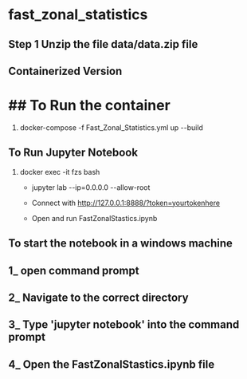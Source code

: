 # fast_zonal_statistics

## Step 1 Unzip the file data/data.zip file

## Containerized Version
# ## To Run the container

1) docker-compose -f Fast_Zonal_Statistics.yml up --build

## To Run Jupyter Notebook
1) docker exec -it fzs bash

    - jupyter lab --ip=0.0.0.0 --allow-root

    - Connect with http://127.0.0.1:8888/?token=yourtokenhere

    - Open and run FastZonalStastics.ipynb

## To start the notebook in a windows machine
## 1_ open command prompt
## 2_ Navigate to the correct directory
## 3_ Type 'jupyter notebook' into the command prompt
## 4_ Open the FastZonalStastics.ipynb file
